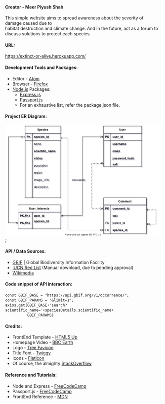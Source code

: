 #### Creator - Meer Piyush Shah

This simple website aims to spread awareness about the severity of damage caused due to </br>
habitat destruction and climate change. And in the future, act as a forum to </br>
discuss solutions to protect each species.

#### URL:
https://extinct-or-alive.herokuapp.com/

#### Development Tools and Packages:
* Editor - [Atom](https://atom.io/)
* Browser - [Firefox](https://www.mozilla.org/en-US/firefox/new/)
* [Node.js](https://nodejs.org/en/) Packages:
  * [Express.js](https://expressjs.com/)
  * [Passport.js](https://www.passportjs.org/)
  * For an exhaustive list, refer the package.json file.

#### Project ER Diagram:
![ERD](database/ExtinctOrAlive_ERD.png);

#### API / Data Sources:
* [GBIF](https://www.gbif.org/) | Global Biodiversity Information Facility
* [IUCN Red List](https://apiv3.iucnredlist.org/api/v3/docs) (Manual download, due to pending approval)
* [Wikimedia](https://api.wikimedia.org/)

#### Code snippet of API interaction:
```
const GBIF_BASE = "https://api.gbif.org/v1/occurrence/";
const GBIF_PARAMS = "&limit=1";
axios.get(GBIF_BASE+'search?scientific_name='+speciesDetails.scientific_name+
          GBIF_PARAMS)

```

#### Credits:
* FrontEnd Template - [HTML5 Up](https://html5up.net/story)
* Homepage Video - [BBC Earth](https://www.bbcearth.com/shows/serengeti-ii)
* Logo - [Tree Favicon](https://www.favicon.cc/?action=icon&file_id=795443)
* Title Font - [Twiggy](https://www.dafont.com/twiggy.font)
* Icons - [FlatIcon](https://www.flaticon.com/authors/kiranshastry)
* Of course, the almighty [StackOverflow](https://stackoverflow.com/)

#### Reference and Tutorials:
* Node and Express - [FreeCodeCamp](https://www.youtube.com/watch?v=Oe421EPjeBE)
* Passport.js - [FreeCodeCamp](https://www.youtube.com/watch?v=F-sFp_AvHc8)
* FrontEnd Reference - [MDN](https://developer.mozilla.org/en-US/docs/Learn)
